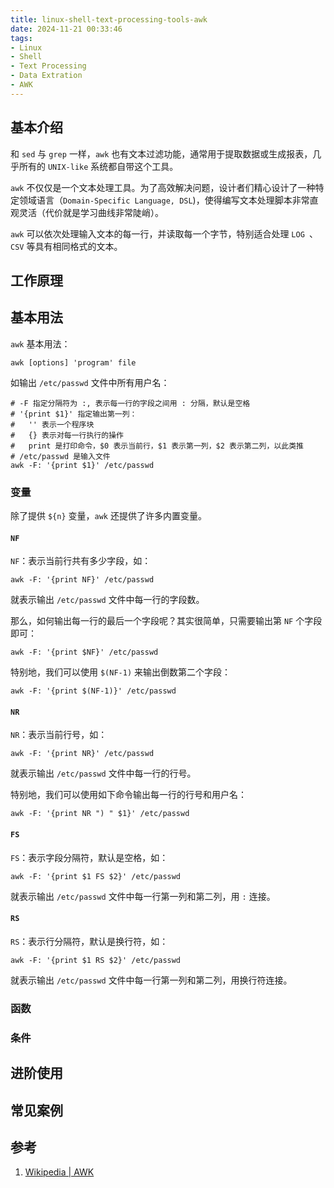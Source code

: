 ```yaml
---
title: linux-shell-text-processing-tools-awk
date: 2024-11-21 00:33:46
tags:
- Linux
- Shell
- Text Processing
- Data Extration
- AWK
---
```

## 基本介绍

和 `sed` 与 `grep` 一样，`awk` 也有文本过滤功能，通常用于提取数据或生成报表，几乎所有的  `UNIX-like` 系统都自带这个工具。

`awk` 不仅仅是一个文本处理工具。为了高效解决问题，设计者们精心设计了一种特定领域语言（`Domain-Specific Language, DSL`)，使得编写文本处理脚本非常直观灵活（代价就是学习曲线非常陡峭）。

`awk` 可以依次处理输入文本的每一行，并读取每一个字节，特别适合处理 `LOG `、`CSV` 等具有相同格式的文本。

## 工作原理

## 基本用法

`awk` 基本用法：

```shell
awk [options] 'program' file
```

如输出 `/etc/passwd` 文件中所有用户名：

```shell
# -F 指定分隔符为 :, 表示每一行的字段之间用 : 分隔，默认是空格
# '{print $1}' 指定输出第一列：
#   '' 表示一个程序块
#   {} 表示对每一行执行的操作
#   print 是打印命令，$0 表示当前行，$1 表示第一列，$2 表示第二列，以此类推
# /etc/passwd 是输入文件
awk -F: '{print $1}' /etc/passwd
```

### 变量

除了提供 `${n}` 变量，`awk` 还提供了许多内置变量。

#### `NF`

`NF`：表示当前行共有多少字段，如：

```shell
awk -F: '{print NF}' /etc/passwd
```

就表示输出 `/etc/passwd` 文件中每一行的字段数。

那么，如何输出每一行的最后一个字段呢？其实很简单，只需要输出第 `NF` 个字段即可：

```shell
awk -F: '{print $NF}' /etc/passwd
```

特别地，我们可以使用 `$(NF-1)` 来输出倒数第二个字段：

```shell
awk -F: '{print $(NF-1)}' /etc/passwd
```

#### `NR`

`NR`：表示当前行号，如：

```shell
awk -F: '{print NR}' /etc/passwd
```

就表示输出 `/etc/passwd` 文件中每一行的行号。

特别地，我们可以使用如下命令输出每一行的行号和用户名：

```shell
awk -F: '{print NR ") " $1}' /etc/passwd
```

#### `FS`

`FS`：表示字段分隔符，默认是空格，如：

```shell
awk -F: '{print $1 FS $2}' /etc/passwd
```

就表示输出 `/etc/passwd` 文件中每一行第一列和第二列，用 `:` 连接。

#### `RS`

`RS`：表示行分隔符，默认是换行符，如：

```shell
awk -F: '{print $1 RS $2}' /etc/passwd
```

就表示输出 `/etc/passwd` 文件中每一行第一列和第二列，用换行符连接。

### 函数

### 条件

## 进阶使用

## 常见案例

## 参考

1. [Wikipedia | AWK](https://en.wikipedia.org/wiki/AWK)

